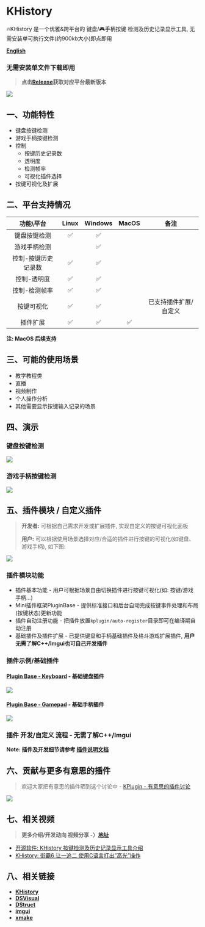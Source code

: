 # KHistory
🔥KHistory 是一个优雅&跨平台的 键盘/🎮手柄按键 检测及历史记录显示工具, 无需安装单可执行文件(约900kb大小)即点即用

[**English**](README.en.md)



### 无需安装单文件下载即用

> **点击[Release](https://github.com/Sunrisepeak/KHistory/releases)获取对应平台最新版本**


![](docs/imgs/khistory.demo.png)


## 一、功能特性

- 键盘按键检测
- 游戏手柄按键检测
- 控制
  - 按键历史记录数
  - 透明度
  - 检测帧率
  - 可视化插件选择
- 按键可视化及扩展



## 二、平台支持情况

|      功能\平台      |  Linux   | Windows  | MacOS |  备注  |
| :-----------------: | :------: | :------: | :---: | :----: |
|    键盘按键检测     | &#x2705; | &#x2705; |       |        |
|    游戏手柄检测     |          | &#x2705; |       |        |
| 控制-按键历史记录数 | &#x2705; | &#x2705; |       |        |
|     控制-透明度     | &#x2705; | &#x2705; |       |        |
|    控制-检测帧率    | &#x2705; | &#x2705; |       |        |
|     按键可视化      | &#x2705; | &#x2705; |       | 已支持插件扩展/自定义  |
|     插件扩展        | &#x2705; | &#x2705; | &#x2705; |        |

**注: MacOS 后续支持**

## 三、可能的使用场景

- 教学教程类
- 直播
- 视频制作
- 个人操作分析
- 其他需要显示按键输入记录的场景

## 四、演示

### 键盘按键检测
![](docs/imgs/khistory-keyboard.demo.gif)

### 游戏手柄按键检测
![](docs/imgs/khistory-gamepad.demo.gif)

## 五、插件模块 / 自定义插件
> **开发者:** 可根据自己需求开发或扩展插件, 实现自定义的按键可视化面板
>
> **用户:** 可以根据使用场景选择对应/合适的插件进行按键的可视化(如键盘、游戏手柄), 如下图:
>

![](docs/imgs/plugin-control.png)

### 插件模块功能
- 插件基本功能 - 用户可根据场景自由切换插件进行按键可视化(如: 按键/游戏手柄...)
- Mini插件框架PluginBase -  提供标准接口和后台自动完成按键事件处理和布局(按键状态)更新功能
- 插件自动注册功能 - 把插件放置`kplugin/auto-register`目录即可在编译期自动注册
- 基础插件及插件扩展 - 已提供键盘和手柄基础插件及格斗游戏扩展插件, **用户无需了解C++/Imgui也可自己开发插件**

### 插件示例/基础插件

#### [Plugin Base - Keyboard](Keyboard.kplugin.hpp) - 基础键盘插件
![](docs/imgs/Keyboard.kplugin.png)

#### [Plugin Base - Gamepad](kplugin/Gamepad.kplugin.hpp) - 基础手柄插件
![](docs/imgs/Gamepad.kplugin.png)


### 插件 开发/自定义 流程 - 无需了解C++/Imgui

**Note: 插件及开发细节请参考 [插件说明文档](kplugin)**


## 六、贡献与更多有意思的插件

> 欢迎大家把有意思的插件晒到这个讨论中 - [KPlugin - 有意思的插件讨论](https://github.com/Sunrisepeak/KHistory/discussions/9)

![](docs/imgs/kplugin.set.png)


## 七、相关视频

> **更多介绍/开发动向 视频分享 -〉[地址](https://space.bilibili.com/65858958/channel/seriesdetail?sid=3473247)**

- [开源软件: KHistory 按键检测及历史记录显示工具介绍](https://www.bilibili.com/video/BV1Xx4y1o7cp)
- [KHistory: 街霸6 让一追二 使用C语言打出”高光”操作](https://www.bilibili.com/video/BV1W14y1X7vD)


## 八、相关链接

- [**KHistory**](https://github.com/Sunrisepeak/KHistory)
- [**DSVisual**](https://github.com/Sunrisepeak/DSVisual)
- [**DStruct**](https://github.com/Sunrisepeak/DStruct)
- [**imgui**](https://github.com/ocornut/imgui)
- [**xmake**](https://github.com/xmake-io/xmake)

